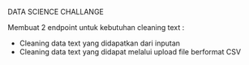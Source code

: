 DATA SCIENCE CHALLANGE

Membuat 2 endpoint untuk kebutuhan cleaning text : 
  - Cleaning data text yang didapatkan dari inputan
  - Cleaning data text yang didapat melalui upload file berformat CSV
  
  
  

